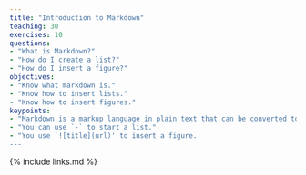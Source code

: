 ```yaml
---
title: "Introduction to Markdown"
teaching: 30
exercises: 10
questions:
- "What is Markdown?"
- "How do I create a list?"
- "How do I insert a figure?"
objectives:
- "Know what markdown is."
- "Know how to insert lists."
- "Know how to insert figures."
keypoints:
- "Markdown is a markup language in plain text that can be converted to HTML."
- "You can use `-` to start a list."
- "You use `![title](url)' to insert a figure.
---
```


{% include links.md %}
